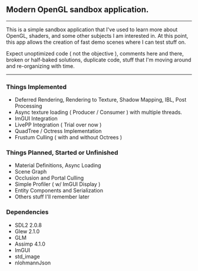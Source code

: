 ## Modern OpenGL sandbox application.
---
This is a simple sandbox application that I've used to learn more about OpenGL, shaders, and some other subjects I am interested in. At this point, this app allows the creation of fast demo scenes where I can test stuff on.

Expect unoptimized code ( not the objective ), comments here and there, broken or half-baked solutions, duplicate code, stuff that I'm moving around and re-organizing with time.

---

### Things Implemented
- Deferred Rendering, Rendering to Texture, Shadow Mapping, IBL, Post Processing
- Async texture loading ( Producer / Consumer ) with multiple threads.
- ImGUI Integration
- LivePP Integration ( Trial over now )
- QuadTree / Octress Implementation
- Frustum Culling ( with and without Octrees )

### Things Planned, Started or Unfinished
- Material Definitions, Async Loading
- Scene Graph
- Occlusion and Portal Culling
- Simple Profiler ( w/ ImGUI Display )
- Entity Components and Serialization
- Others stuff I'll remember later

### Dependencies
- SDL2 2.0.8
- Glew 2.1.0
- GLM
- Assimp 4.1.0
- ImGUI
- std_image
- nlohmannJson
